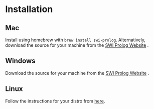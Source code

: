 # Installation

## Mac

Install using homebrew with `brew install swi-prolog`.
Alternatively, download the source for your machine from the [SWI Prolog Website](http://www.swi-prolog.org/download/devel) .

## Windows

Download the source for your machine from the [SWI Prolog Website](http://www.swi-prolog.org/download/devel) .

## Linux

Follow the instructions for your distro from [here](http://www.swi-prolog.org/build/unix.html).
